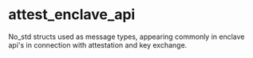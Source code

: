 attest_enclave_api
==================

No_std structs used as message types, appearing commonly in enclave api's in
connection with attestation and key exchange.
